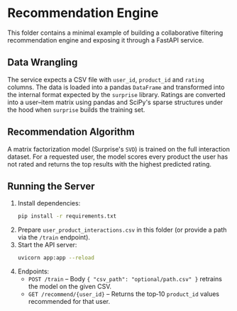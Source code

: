 # Recommendation Engine

This folder contains a minimal example of building a collaborative filtering recommendation engine and exposing it through a FastAPI service.

## Data Wrangling

The service expects a CSV file with `user_id`, `product_id` and `rating` columns. The data is loaded into a pandas `DataFrame` and transformed into the internal format expected by the `surprise` library. Ratings are converted into a user–item matrix using pandas and SciPy's sparse structures under the hood when `surprise` builds the training set.

## Recommendation Algorithm

A matrix factorization model (Surprise's `SVD`) is trained on the full interaction dataset. For a requested user, the model scores every product the user has not rated and returns the top results with the highest predicted rating.

## Running the Server

1. Install dependencies:
   ```bash
   pip install -r requirements.txt
   ```
2. Prepare `user_product_interactions.csv` in this folder (or provide a path via the `/train` endpoint).
3. Start the API server:
   ```bash
   uvicorn app:app --reload
   ```
4. Endpoints:
   - `POST /train` – Body `{ "csv_path": "optional/path.csv" }` retrains the model on the given CSV.
   - `GET /recommend/{user_id}` – Returns the top‑10 `product_id` values recommended for that user.
